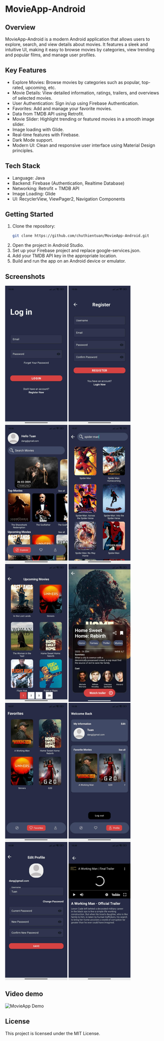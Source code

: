 # MovieApp-Android

## Overview

MovieApp-Android is a modern Android application that allows users to explore, search, and view details about movies. It features a sleek and intuitive UI, making it easy to browse movies by categories, view trending and popular films, and manage user profiles.

## Key Features

- Explore Movies: Browse movies by categories such as popular, top-rated, upcoming, etc.
- Movie Details: View detailed information, ratings, trailers, and overviews of selected movies.
- User Authentication: Sign in/up using Firebase Authentication.
- Favorites: Add and manage your favorite movies.
- Data from TMDB API using Retrofit.
- Movie Slider: Highlight trending or featured movies in a smooth image slider.
- Image loading with Glide.
- Real-time features with Firebase.
- Dark Mode support.
- Modern UI: Clean and responsive user interface using Material Design principles.

## Tech Stack

- Language: Java
- Backend: Firebase (Authentication, Realtime Database)
- Networking: Retrofit + TMDB API
- Image Loading: Glide
- UI: RecyclerView, ViewPager2, Navigation Components

##  Getting Started

1. Clone the repository:
   ```sh
   git clone https://github.com/chuthientuan/MovieApp-Android.git
   ```
2. Open the project in Android Studio.
3. Set up your Firebase project and replace google-services.json.
4. Add your TMDB API key in the appropriate location.
5. Build and run the app on an Android device or emulator.

## Screenshots

<div >
<img src="/fastlane/metadata/android/en-US/images/screenshots/1.jpg" width="40%" /> <img src="/fastlane/metadata/android/en-US/images/screenshots/2.jpg" width="40%" />
</div>
<div >
<img src="/fastlane/metadata/android/en-US/images/screenshots/3.jpg" width="40%" /> <img src="/fastlane/metadata/android/en-US/images/screenshots/4.jpg" width="40%" />
</div>
<div >
<img src="/fastlane/metadata/android/en-US/images/screenshots/5.jpg" width="40%" /> <img src="/fastlane/metadata/android/en-US/images/screenshots/6.jpg" width="40%" />
</div>
<div >
<img src="/fastlane/metadata/android/en-US/images/screenshots/7.jpg" width="40%" /> <img src="/fastlane/metadata/android/en-US/images/screenshots/8.jpg" width="40%" />
</div>
<div >
<img src="/fastlane/metadata/android/en-US/images/screenshots/9.jpg" width="40%" /> <img src="/fastlane/metadata/android/en-US/images/screenshots/10.jpg" width="40%" />
</div>

## Video demo

![MovieApp Demo](/fastlane/metadata/android/en-US/video/demo.gif)

## License

This project is licensed under the MIT License.
